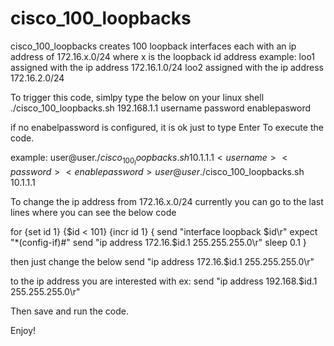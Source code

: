 # cisco_100_loopbacks

cisco_100_loopbacks creates 100 loopback interfaces
each with an ip address of 172.16.x.0/24
where x is the loopback id address
example:
 loo1 assigned with the ip address 172.16.1.0/24
 loo2 assigned with the ip address 172.16.2.0/24

 To trigger this code, simlpy type the below on your linux shell
 ./cisco_100_loopbacks.sh 192.168.1.1 username password enablepasword
 
 if no enabelpassword is configured, it is ok just to type Enter To execute the code.
 
 example:
 user@user$./cisco_100_loopbacks.sh 10.1.1.1 <username> <password> <enablepassword>
 user@user$./cisco_100_loopbacks.sh 10.1.1.1 <username> <password>
 
 
 
 To change the ip address from 172.16.x.0/24
 currently you can go to the last lines where you can see the below code
 
 for {set id 1} {$id < 101} {incr id 1} {
send "interface loopback $id\r"
expect "*(config-if)#"
send "ip address 172.16.$id.1 255.255.255.0\r"
sleep 0.1
}


then just change the below 
send "ip address 172.16.$id.1 255.255.255.0\r"

to the ip address you are interested with
ex:
send "ip address 192.168.$id.1 255.255.255.0\r"

Then save and run the code.

Enjoy!
